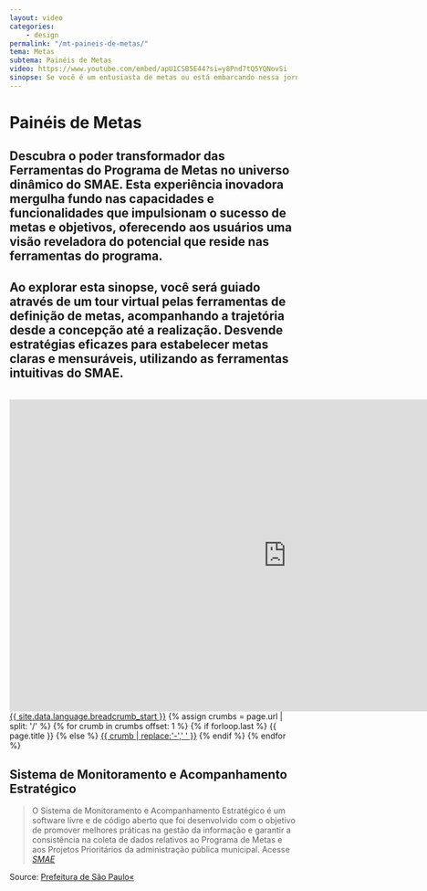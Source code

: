 ```yaml
---
layout: video
categories:
    - design
permalink: "/mt-paineis-de-metas/"
tema: Metas
subtema: Painéis de Metas
video: https://www.youtube.com/embed/apU1CSB5E44?si=y8Pnd7tQ5YQNovSi
sinopse: Se você é um entusiasta de metas ou está embarcando nessa jornada pela primeira vez, as Ferramentas do Programa de Metas no SMAE oferecem uma experiência transformadora, redefinindo a maneira como você planeja, monitora e atinge seus objetivos. Prepare-se para um mergulho inspirador no mundo da realização de metas no SMAE.
---
```



<!--Title-->

# Painéis de Metas

<!--Teaser-->

## Descubra o poder transformador das Ferramentas do Programa de Metas no universo dinâmico do SMAE. Esta experiência inovadora mergulha fundo nas capacidades e funcionalidades que impulsionam o sucesso de metas e objetivos, oferecendo aos usuários uma visão reveladora do potencial que reside nas ferramentas do programa.

## Ao explorar esta sinopse, você será guiado através de um tour virtual pelas ferramentas de definição de metas, acompanhando a trajetória desde a concepção até a realização. Desvende estratégias eficazes para estabelecer metas claras e mensuráveis, utilizando as ferramentas intuitivas do SMAE.

<br>

<!--Video-->

<iframe class="video-tutoras" width='970' height='546' src='https://www.youtube.com/embed/apU1CSB5E44?si=y8Pnd7tQ5YQNovSi' frameborder='0' allowfullscreen></iframe>

<!--Breadcrumbs-->


<nav class="breadcrumbs" role="menubar" aria-label="breadcrumbs">
 <a href="{{ site.url }}{{ site.baseurl }}">{{ site.data.language.breadcrumb_start }}</a>
 {% assign crumbs = page.url | split: '/' %}
   {% for crumb in crumbs offset: 1 %}
    {% if forloop.last %}
        <a class="current">{{ page.title }}</a>
    {% else %}
        <a href="{{ site.url }}{{ site.baseurl }}{% assign crumb_limit = forloop.index | plus: 1 %}{% for crumb in crumbs limit: crumb_limit %}{{ crumb | append: '/' }}{% endfor %}">{{ crumb | replace:'-',' ' }}</a>
    {% endif %}
  {% endfor %}
</nav>



<!--more-->


## Sistema de Monitoramento e Acompanhamento Estratégico

> O Sistema de Monitoramento e Acompanhamento Estratégico é um software livre e de código aberto que foi desenvolvido com o objetivo de promover melhores práticas na gestão da informação e garantir a consistência na coleta de dados relativos ao Programa de Metas e aos Projetos Prioritários da administração pública municipal. Acesse <cite>[SMAE](https://smae.prefeitura.sp.fgv.br/login)</cite>



Source: [Prefeitura de São Paulo«](https://www.capital.sp.gov.br/)
